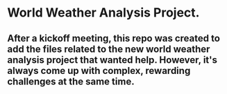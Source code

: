 # World Weather Analysis Project.
## After a kickoff meeting, this repo was created to add the files related to the new world weather analysis project that wanted help. However, it's always come up with complex, rewarding challenges at the same time.
